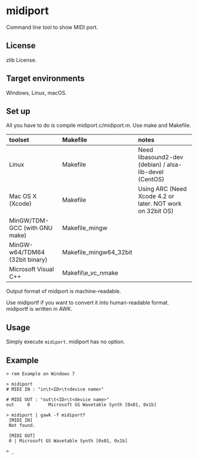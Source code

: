 midiport
========

Command line tool to show MIDI port.

License
-------

zlib License.

Target environments
-------------------

Windows, Linux, macOS.

Set up
------

All you have to do is compile midiport.c/midiport.m. Use make and Makefile.

| toolset                        | Makefile                 | notes                                                     |
|:-------------------------------|:-------------------------|:----------------------------------------------------------|
| Linux                          | Makefile                 | Need libasound2-dev (debian) / alsa-lib-devel (CentOS)    |
| Mac OS X (Xcode)               | Makefile                 | Using ARC (Need Xcode 4.2 or later. NOT work on 32bit OS) |
| MinGW/TDM-GCC (with GNU make)  | Makefile\_mingw          |                                                           |
| MinGW-w64/TDM64 (32bit binary) | Makefile\_mingw64\_32bit |                                                           |
| Microsoft Visual C++           | Makefil\e_vc\_nmake      |                                                           |

Output format of midiport is machine-readable.

Use midiportf if you want to convert it into human-readable format.
midiportf is written in AWK.

Usage
-----

Simply execute `midiport`. midiport has no option.

Example
-------

    > rem Example on Windows 7
    
    > midiport
    # MIDI IN : "in\t<ID>\t<device name>"
    
    # MIDI OUT : "out\t<ID>\t<device name>"
    out     0       Microsoft GS Wavetable Synth [0x01, 0x1b]
    
    > midiport | gawk -f midiportf
     [MIDI IN]
     Not found.
    
     [MIDI OUT]
     0 | Microsoft GS Wavetable Synth [0x01, 0x1b]
    
    > _
